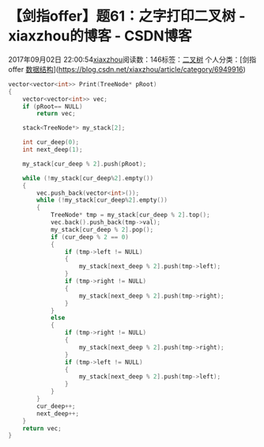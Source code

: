 # 【剑指offer】题61：之字打印二叉树 - xiaxzhou的博客 - CSDN博客





2017年09月02日 22:00:54[xiaxzhou](https://me.csdn.net/xiaxzhou)阅读数：146标签：[二叉树](https://so.csdn.net/so/search/s.do?q=二叉树&t=blog)
个人分类：[剑指offer																[数据结构](https://blog.csdn.net/xiaxzhou/article/category/7119623)](https://blog.csdn.net/xiaxzhou/article/category/6949916)








```cpp
vector<vector<int>> Print(TreeNode* pRoot)
{
    vector<vector<int>> vec;
    if (pRoot== NULL)
        return vec;

    stack<TreeNode*> my_stack[2];

    int cur_deep(0);
    int next_deep(1);

    my_stack[cur_deep % 2].push(pRoot);

    while (!my_stack[cur_deep%2].empty())
    {
        vec.push_back(vector<int>());
        while (!my_stack[cur_deep%2].empty())
        {
            TreeNode* tmp = my_stack[cur_deep % 2].top();
            vec.back().push_back(tmp->val);
            my_stack[cur_deep % 2].pop();
            if (cur_deep % 2 == 0)
            {
                if (tmp->left != NULL)
                {
                    my_stack[next_deep % 2].push(tmp->left);
                }
                if (tmp->right != NULL)
                {
                    my_stack[next_deep % 2].push(tmp->right);
                }
            }
            else
            {
                if (tmp->right != NULL)
                {
                    my_stack[next_deep % 2].push(tmp->right);
                }
                if (tmp->left != NULL)
                {
                    my_stack[next_deep % 2].push(tmp->left);
                }
            }
        }
        cur_deep++;
        next_deep++;
    }
    return vec;
}
```




